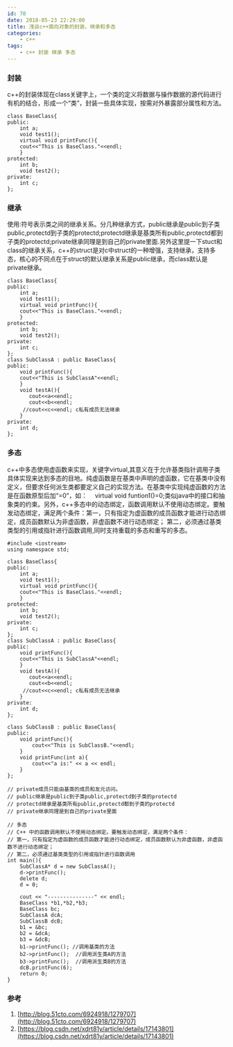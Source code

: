 ```yaml
---
id: 70
date: 2018-05-23 22:29:00
title: 浅谈c++面向对象的封装，继承和多态
categories:
    - c++
tags:
    - c++ 封装 继承 多态
---
```


### 封装

c++的封装体现在class关键字上，一个类的定义将数据与操作数据的源代码进行有机的结合，形成一个“类”，封装一些具体实现，按需对外暴露部分属性和方法。   
```
class BaseClass{
public:
    int a;
    void test1();
    virtual void printFunc(){
    cout<<"This is BaseClass."<<endl;
    }
protected:
    int b;
    void test2();
private:
    int c;
};
```

### 继承

使用:符号表示类之间的继承关系。分几种继承方式，public继承是public到子类public,protectd到子类的protectd;protectd继承是基类所有public,protectd都到子类的protectd;private继承同理是到自己的private里面.另外这里提一下stuct和class的继承关系，c++的struct是对c中struct的一种增强，支持继承，支持多态，核心的不同点在于struct的默认继承关系是public继承，而class默认是private继承。
```
class BaseClass{
public:
    int a;
    void test1();
    virtual void printFunc(){
    cout<<"This is BaseClass."<<endl;
    }
protected:
    int b;
    void test2();
private:
    int c;
};
class SubClassA : public BaseClass{
public:
    void printFunc(){
    cout<<"This is SubClassA"<<endl;
    }
    void testA(){
       cout<<a<<endl;
       cout<<b<<endl;
     //cout<<c<<endl; c私有成员无法继承
    }
private:
    int d;
};
```

### 多态

c\+\+中多态使用虚函数来实现，关键字virtual,其意义在于允许基类指针调用子类具体实现来达到多态的目地。纯虚函数是在基类中声明的虚函数，它在基类中没有定义，但要求任何派生类都要定义自己的实现方法。在基类中实现纯虚函数的方法是在函数原型后加“=0”，如：
　virtual void funtion1()=0;类似java中的接口和抽象类的约束。另外，c++多态中的动态绑定，函数调用默认不使用动态绑定。要触发动态绑定，满足两个条件：第一，只有指定为虚函数的成员函数才能进行动态绑定，成员函数默认为非虚函数，非虚函数不进行动态绑定；
第二，必须通过基类类型的引用或指针进行函数调用,同时支持重载的多态和重写的多态。

```
#include <iostream>
using namespace std;

class BaseClass{
public:
    int a;
    void test1();
    virtual void printFunc(){
    cout<<"This is BaseClass."<<endl;
    }
protected:
    int b;
    void test2();
private:
    int c;
};
class SubClassA : public BaseClass{
public:
    void printFunc(){
    cout<<"This is SubClassA"<<endl;
    }
    void testA(){
       cout<<a<<endl;
       cout<<b<<endl;
     //cout<<c<<endl; c私有成员无法继承
    }
private:
    int d;
};

class SubClassB : public BaseClass{
public:
    void printFunc(){
        cout<<"This is SubClassB."<<endl;
    }
    void printFunc(int a){
        cout<<"a is:" << a << endl;
    }
};

// private成员只能由基类的成员和友元访问。
// public继承是public到子类public,protectd到子类的protectd
// protectd继承是基类所有public,protectd都到子类的protectd
// private继承同理是到自己的private里面

// 多态
// C++ 中的函数调用默认不使用动态绑定。要触发动态绑定，满足两个条件：
// 第一，只有指定为虚函数的成员函数才能进行动态绑定，成员函数默认为非虚函数，非虚函数不进行动态绑定；
// 第二，必须通过基类类型的引用或指针进行函数调用
int main(){
    SubClassA* d = new SubClassA();
    d->printFunc();
    delete d;
    d = 0;

    cout << "---------------" << endl;
    BaseClass *b1,*b2,*b3;
    BaseClass bc;
    SubClassA dcA;
    SubClassB dcB;
    b1 = &bc;
    b2 = &dcA;
    b3 = &dcB;
    b1->printFunc(); //调用基类的方法
    b2->printFunc();  //调用派生类A的方法
    b3->printFunc();  //调用派生类B的方法
    dcB.printFunc(6);
    return 0;
}
```

### 参考
1. [http://blog.51cto.com/6924918/1279707](http://blog.51cto.com/6924918/1279707)
2. [https://blog.csdn.net/xdrt81y/article/details/17143801](https://blog.csdn.net/xdrt81y/article/details/17143801)